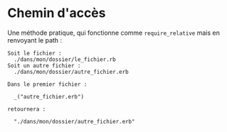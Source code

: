 # Chemin d'accès

Une méthode pratique, qui fonctionne comme `require_relative` mais en renvoyant le path :

    Soit le fichier :
      ./dans/mon/dossier/le_fichier.rb
    Soit un autre fichier :
      ./dans/mon/dossier/autre_fichier.erb

    Dans le premier fichier :

      _("autre_fichier.erb")

    retournera :

      "./dans/mon/dossier/autre_fichier.erb"
